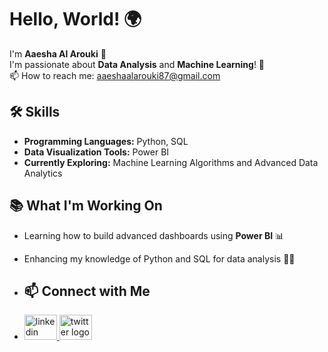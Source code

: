 # Hello, World! 🌍
I'm **Aaesha Al Arouki** 👋  
I'm passionate about **Data Analysis** and **Machine Learning**! 🚀  
📫 How to reach me: aaeshaalarouki87@gmail.com 


## 🛠️ Skills  
- **Programming Languages:** Python, SQL  
- **Data Visualization Tools:** Power BI  
- **Currently Exploring:** Machine Learning Algorithms and Advanced Data Analytics  


## 📚 What I'm Working On  
- Learning how to build advanced dashboards using **Power BI** 📊
- Enhancing my knowledge of Python and SQL for data analysis 🐍💾

- ## 📫 Connect with Me
- <div align="left">
  <a href="https://www.linkedin.com/in/aaesha-al-arouki-73a8101b3/" target="_blank">
    <img src="https://raw.githubusercontent.com/maurodesouza/profile-readme-generator/master/src/assets/icons/social/linkedin/default.svg" width="52" height="40" alt="linkedin logo"  />
  </a>
  <img src="https://raw.githubusercontent.com/maurodesouza/profile-readme-generator/master/src/assets/icons/social/twitter/default.svg" width="52" height="40" alt="twitter logo"  />
</div>

###

###
